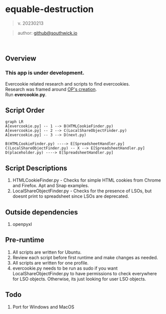 # equable-destruction
 > v. 20230213

> author: github@southwick.io
<br>

## Overview
### This app is under development.
 Evercookie related research and scripts to find evercookies.
<br>
 Research was framed around [OP's creation](https://github.com/samyk/evercookie).
<br>
Run **evercookie.py**.

## Script Order
```mermaid
graph LR
A[evercookie.py] -- 1 --> B(HTMLCookieFinder.py)
A[evercookie.py] -- 2 --> C(LocalShareObjectFinder.py)
A[evercookie.py] -- 3 --> D(next.py)

B(HTMLCookieFinder.py) ----> E[SpreadsheetHandler.py]
C(LocalShareObjectFinder.py) -- X --> E[SpreadsheetHandler.py]
D(placeholder.py) ----> E[SpreadsheetHandler.py]
```

## Script Descriptions
 1. HTMLCookieFinder.py - Checks for simple HTML cookies from Chrome and Firefox. Apt and Snap examples.
 2. LocalShareObjectFinder.py - Checks for the presence of LSOs, but doesnt print to spreadsheet since LSOs are deprecated.

## Outside dependencies
 1. openpyxl

## Pre-runtime
 1. All scripts are written for Ubuntu.
 2. Review each script before first runtime and make changes as needed.
 3. All scripts are written for one profile.
 4. evercookie.py needs to be run as sudo if you want LocalShareObjectFinder.py to have permissions to check everywhere for LSO objects. Otherwise, its just looking for user LSO objects.

## Todo
 1. Port for Windows and MacOS